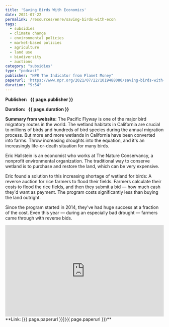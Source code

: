 ```yaml
---
title: 'Saving Birds With Economics'
date: 2021-07-22
permalink: /resources/enre/saving-birds-with-econ
tags:
  - subsidies
  - climate change
  - environmental policies
  - market-based policies
  - agriculture
  - land use
  - biodiversity
  - auctions
category: "subsidies"
type: "podcast"
publisher: "NPR The Indicator from Planet Money"
paperurl: 'https://www.npr.org/2021/07/22/1019488080/saving-birds-with-economics'
duration: "9:54"
---
```


<!-- Google tag (gtag.js) -->
<script async src="https://www.googletagmanager.com/gtag/js?id=G-Q95WSVMDNZ"></script>
<script>
  window.dataLayer = window.dataLayer || [];
  function gtag(){dataLayer.push(arguments);}
  gtag('js', new Date());

  gtag('config', 'G-Q95WSVMDNZ');
</script>


**<span class="bold-podcast">Publisher: </span>&nbsp;<span class="text-podcast"> {{ page.publisher }}</span>**

**<span class="bold-podcast">Duration: </span>&nbsp;<span class="text-podcast"> {{ page.duration }}</span>**

**<span class="bold-podcast">Summary from website:</span>**
The Pacific Flyway is one of the major bird migratory routes in the world. The wetland habitats in California are crucial to millions of birds and hundreds of bird species during the annual migration process. But more and more wetlands in California have been converted into farms. Throw increasing droughts into the equation, and it's an increasingly life-or-death situation for many birds.

Eric Hallstein is an economist who works at The Nature Conservancy, a nonprofit environmental organization. The traditional way to conserve wetland is to purchase and restore the land, which can be very expensive.

Eric found a solution to this increasing shortage of wetland for birds: A reverse auction for rice farmers to flood their fields. Farmers calculate their costs to flood the rice fields, and then they submit a bid — how much cash they'd want as payment. The program costs significantly less than buying the land outright.

Since the program started in 2014, they've had huge success at a fraction of the cost. Even this year — during an especially bad drought — farmers came through with reverse bids.

<iframe src="https://www.npr.org/player/embed/1019488080/1019494992" width="100%" height="290" frameborder="0" scrolling="no" title="NPR embedded audio player"></iframe>
**<span class="small-podcast">Link:</span>&nbsp;<span class="links-podcast">[{{ page.paperurl }}]({{ page.paperurl }})</span>**